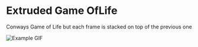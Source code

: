 # Extruded Game OfLife
Conways Game of Life but each frame is stacked on top of the previous one

![Example GIF](https://imgur.com/G9b81Og.gif)
